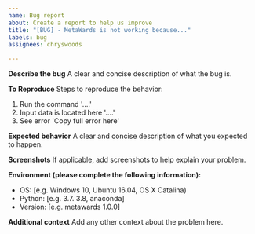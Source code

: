```yaml
---
name: Bug report
about: Create a report to help us improve
title: "[BUG] - MetaWards is not working because..."
labels: bug
assignees: chryswoods

---
```


**Describe the bug**
A clear and concise description of what the bug is.

**To Reproduce**
Steps to reproduce the behavior:
1. Run the command '....'
2. Input data is located here '....'
3. See error 'Copy full error here'

**Expected behavior**
A clear and concise description of what you expected to happen.

**Screenshots**
If applicable, add screenshots to help explain your problem.

**Environment (please complete the following information):**
 - OS: [e.g. Windows 10, Ubuntu 16.04, OS X Catalina)
 - Python: [e.g. 3.7. 3.8, anaconda]
 - Version: [e.g. metawards 1.0.0]

**Additional context**
Add any other context about the problem here.
